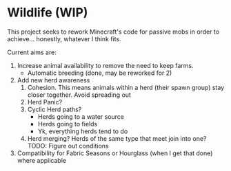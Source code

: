 # Wildlife (WIP)

This project seeks to rework Minecraft's code
for passive mobs in order to achieve...
honestly, whatever I think fits.

Current aims are:
1. Increase animal availability to remove
   the need to keep farms.
   - Automatic breeding (done, may be reworked for 2)
2. Add new herd awareness
   1. Cohesion. This means animals within a herd
      (their spawn group) stay closer together.
      Avoid spreading out
   2. Herd Panic?
   3. Cyclic Herd paths?
        - Herds going to a water source
        - Herds going to fields
        - Yk, everything herds tend to do
   4. Herd merging? 
      Herds of the same type that meet join
      into one? TODO: Figure out conditions
3. Compatibility for Fabric Seasons 
   or Hourglass (when I get that done)
   where applicable